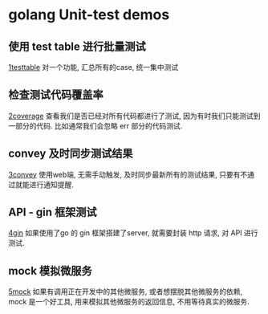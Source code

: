 # golang Unit-test demos

## 使用 test table 进行批量测试
[1testtable](/1testtable/func_test.go)
对一个功能, 汇总所有的case, 统一集中测试

## 检查测试代码覆盖率
[2coverage](/2coverage/func_test.go)
查看我们是否已经对所有代码都进行了测试, 因为有时我们只能测试到一部分的代码. 比如通常我们会忽略 err 部分的代码测试.

## convey 及时同步测试结果
[3convey](/3convey/ops_test.go)
使用web端, 无需手动触发, 及时同步最新所有的测试结果, 只要有不通过就能进行通知提醒.

## API - gin 框架测试
[4gin](/4gin/gin_test.go)
如果使用了go 的 gin 框架搭建了server, 就需要封装 http 请求, 对 API 进行测试.

## mock 模拟微服务 
[5mock](/5mock/foo_test.go)
如果有调用正在开发中的其他微服务, 或者想摆脱其他微服务的依赖, mock 是一个好工具, 用来模拟其他微服务的返回信息, 不用等待真实的微服务.